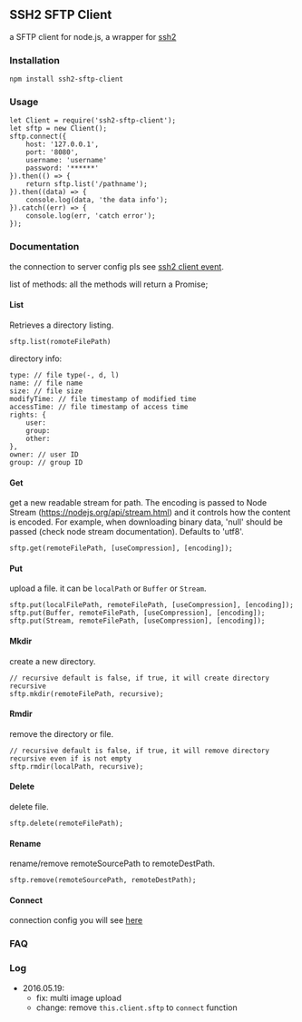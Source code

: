 ## SSH2 SFTP Client
a SFTP client for node.js, a wrapper for [ssh2](https://github.com/mscdex/ssh2)

### Installation
`npm install ssh2-sftp-client`

### Usage
```
let Client = require('ssh2-sftp-client');
let sftp = new Client();
sftp.connect({
    host: '127.0.0.1',
    port: '8080',
    username: 'username'
    password: '******'
}).then(() => {
    return sftp.list('/pathname');
}).then((data) => {
    console.log(data, 'the data info');
}).catch((err) => {
    console.log(err, 'catch error');
});
```

### Documentation
the connection to server config pls see [ssh2 client event](https://github.com/mscdex/ssh2#user-content-client-methods).

list of methods:
all the methods will return a Promise;
#### List
Retrieves a directory listing.

```
sftp.list(romoteFilePath)
```

directory info:

```
type: // file type(-, d, l)
name: // file name
size: // file size
modifyTime: // file timestamp of modified time
accessTime: // file timestamp of access time
rights: {
    user:
    group:
    other:
},
owner: // user ID
group: // group ID
```

#### Get
get a new readable stream for path. The encoding is passed to Node Stream (https://nodejs.org/api/stream.html) and it controls how the content is encoded. For example, when downloading binary data, 'null' should be passed (check node stream documentation). Defaults to 'utf8'.

```
sftp.get(remoteFilePath, [useCompression], [encoding]);
```

#### Put
upload a file. it can be `localPath` or `Buffer` or `Stream`.

```
sftp.put(localFilePath, remoteFilePath, [useCompression], [encoding]);
sftp.put(Buffer, remoteFilePath, [useCompression], [encoding]);
sftp.put(Stream, remoteFilePath, [useCompression], [encoding]);
```

#### Mkdir
create a new directory.

```
// recursive default is false, if true, it will create directory recursive
sftp.mkdir(remoteFilePath, recursive);
```

#### Rmdir
remove the directory or file.

```
// recursive default is false, if true, it will remove directory recursive even if is not empty
sftp.rmdir(localPath, recursive);
```

#### Delete
delete file.

```
sftp.delete(remoteFilePath);
```

#### Rename
rename/remove remoteSourcePath to remoteDestPath.

```
sftp.remove(remoteSourcePath, remoteDestPath);
```

#### Connect
connection config you will see [here](https://github.com/mscdex/ssh2#user-content-client-methods)

### FAQ

### Log
* 2016.05.19:
    - fix: multi image upload
    - change: remove `this.client.sftp` to `connect` function

